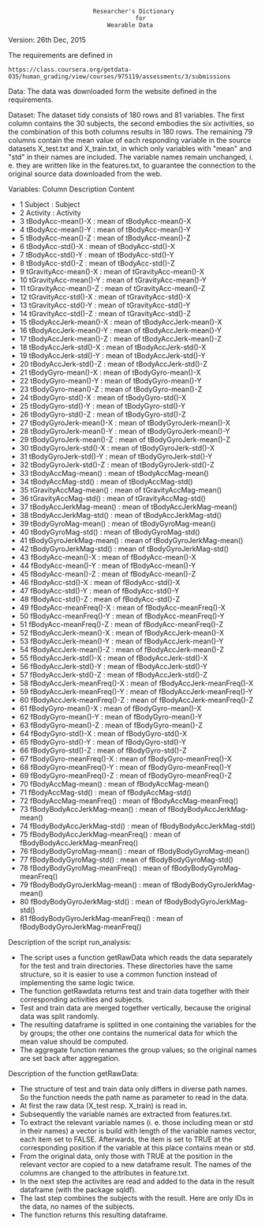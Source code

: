 							Researcher's Dictionary
										for
								Wearable Data
	
Version: 26th Dec, 2015	
								
The requirements are defined in 

	https://class.coursera.org/getdata-035/human_grading/view/courses/975119/assessments/3/submissions
	
Data:
The data was downloaded form the website defined in the requirements.

Dataset:
The dataset tidy consists of 180 rows and 81 variables. The first column contains the 30 subjects, the 
second embodies the six activities, so the combination of this both columns results in 180 rows. The 
remaining 79 columns contain the mean value of each responding variable in the source datasets
X_test.txt and X_train.txt, in which only variables with "mean" and "std" in their names are included.
The variable names remain unchanged, i. e. they are written like in the features.txt, to guarantee
the connection to the original source data downloaded from the web. 

Variables:
Column Description Content
- 1 Subject :  Subject
- 2 Activity :  Activity
- 3 tBodyAcc-mean()-X :  mean of tBodyAcc-mean()-X
- 4 tBodyAcc-mean()-Y :  mean of tBodyAcc-mean()-Y
- 5 tBodyAcc-mean()-Z :  mean of tBodyAcc-mean()-Z
- 6 tBodyAcc-std()-X :  mean of tBodyAcc-std()-X
- 7 tBodyAcc-std()-Y :  mean of tBodyAcc-std()-Y
- 8 tBodyAcc-std()-Z :  mean of tBodyAcc-std()-Z
- 9 tGravityAcc-mean()-X :  mean of tGravityAcc-mean()-X
- 10 tGravityAcc-mean()-Y :  mean of tGravityAcc-mean()-Y
- 11 tGravityAcc-mean()-Z :  mean of tGravityAcc-mean()-Z
- 12 tGravityAcc-std()-X :  mean of tGravityAcc-std()-X
- 13 tGravityAcc-std()-Y :  mean of tGravityAcc-std()-Y
- 14 tGravityAcc-std()-Z :  mean of tGravityAcc-std()-Z
- 15 tBodyAccJerk-mean()-X :  mean of tBodyAccJerk-mean()-X
- 16 tBodyAccJerk-mean()-Y :  mean of tBodyAccJerk-mean()-Y
- 17 tBodyAccJerk-mean()-Z :  mean of tBodyAccJerk-mean()-Z
- 18 tBodyAccJerk-std()-X :  mean of tBodyAccJerk-std()-X
- 19 tBodyAccJerk-std()-Y :  mean of tBodyAccJerk-std()-Y
- 20 tBodyAccJerk-std()-Z :  mean of tBodyAccJerk-std()-Z
- 21 tBodyGyro-mean()-X :  mean of tBodyGyro-mean()-X
- 22 tBodyGyro-mean()-Y :  mean of tBodyGyro-mean()-Y
- 23 tBodyGyro-mean()-Z :  mean of tBodyGyro-mean()-Z
- 24 tBodyGyro-std()-X :  mean of tBodyGyro-std()-X
- 25 tBodyGyro-std()-Y :  mean of tBodyGyro-std()-Y
- 26 tBodyGyro-std()-Z :  mean of tBodyGyro-std()-Z
- 27 tBodyGyroJerk-mean()-X :  mean of tBodyGyroJerk-mean()-X
- 28 tBodyGyroJerk-mean()-Y :  mean of tBodyGyroJerk-mean()-Y
- 29 tBodyGyroJerk-mean()-Z :  mean of tBodyGyroJerk-mean()-Z
- 30 tBodyGyroJerk-std()-X :  mean of tBodyGyroJerk-std()-X
- 31 tBodyGyroJerk-std()-Y :  mean of tBodyGyroJerk-std()-Y
- 32 tBodyGyroJerk-std()-Z :  mean of tBodyGyroJerk-std()-Z
- 33 tBodyAccMag-mean() :  mean of tBodyAccMag-mean()
- 34 tBodyAccMag-std() :  mean of tBodyAccMag-std()
- 35 tGravityAccMag-mean() :  mean of tGravityAccMag-mean()
- 36 tGravityAccMag-std() :  mean of tGravityAccMag-std()
- 37 tBodyAccJerkMag-mean() :  mean of tBodyAccJerkMag-mean()
- 38 tBodyAccJerkMag-std() :  mean of tBodyAccJerkMag-std()
- 39 tBodyGyroMag-mean() :  mean of tBodyGyroMag-mean()
- 40 tBodyGyroMag-std() :  mean of tBodyGyroMag-std()
- 41 tBodyGyroJerkMag-mean() :  mean of tBodyGyroJerkMag-mean()
- 42 tBodyGyroJerkMag-std() :  mean of tBodyGyroJerkMag-std()
- 43 fBodyAcc-mean()-X :  mean of fBodyAcc-mean()-X
- 44 fBodyAcc-mean()-Y :  mean of fBodyAcc-mean()-Y
- 45 fBodyAcc-mean()-Z :  mean of fBodyAcc-mean()-Z
- 46 fBodyAcc-std()-X :  mean of fBodyAcc-std()-X
- 47 fBodyAcc-std()-Y :  mean of fBodyAcc-std()-Y
- 48 fBodyAcc-std()-Z :  mean of fBodyAcc-std()-Z
- 49 fBodyAcc-meanFreq()-X :  mean of fBodyAcc-meanFreq()-X
- 50 fBodyAcc-meanFreq()-Y :  mean of fBodyAcc-meanFreq()-Y
- 51 fBodyAcc-meanFreq()-Z :  mean of fBodyAcc-meanFreq()-Z
- 52 fBodyAccJerk-mean()-X :  mean of fBodyAccJerk-mean()-X
- 53 fBodyAccJerk-mean()-Y :  mean of fBodyAccJerk-mean()-Y
- 54 fBodyAccJerk-mean()-Z :  mean of fBodyAccJerk-mean()-Z
- 55 fBodyAccJerk-std()-X :  mean of fBodyAccJerk-std()-X
- 56 fBodyAccJerk-std()-Y :  mean of fBodyAccJerk-std()-Y
- 57 fBodyAccJerk-std()-Z :  mean of fBodyAccJerk-std()-Z
- 58 fBodyAccJerk-meanFreq()-X :  mean of fBodyAccJerk-meanFreq()-X
- 59 fBodyAccJerk-meanFreq()-Y :  mean of fBodyAccJerk-meanFreq()-Y
- 60 fBodyAccJerk-meanFreq()-Z :  mean of fBodyAccJerk-meanFreq()-Z
- 61 fBodyGyro-mean()-X :  mean of fBodyGyro-mean()-X
- 62 fBodyGyro-mean()-Y :  mean of fBodyGyro-mean()-Y
- 63 fBodyGyro-mean()-Z :  mean of fBodyGyro-mean()-Z
- 64 fBodyGyro-std()-X :  mean of fBodyGyro-std()-X
- 65 fBodyGyro-std()-Y :  mean of fBodyGyro-std()-Y
- 66 fBodyGyro-std()-Z :  mean of fBodyGyro-std()-Z
- 67 fBodyGyro-meanFreq()-X :  mean of fBodyGyro-meanFreq()-X
- 68 fBodyGyro-meanFreq()-Y :  mean of fBodyGyro-meanFreq()-Y
- 69 fBodyGyro-meanFreq()-Z :  mean of fBodyGyro-meanFreq()-Z
- 70 fBodyAccMag-mean() :  mean of fBodyAccMag-mean()
- 71 fBodyAccMag-std() :  mean of fBodyAccMag-std()
- 72 fBodyAccMag-meanFreq() :  mean of fBodyAccMag-meanFreq()
- 73 fBodyBodyAccJerkMag-mean() :  mean of fBodyBodyAccJerkMag-mean()
- 74 fBodyBodyAccJerkMag-std() :  mean of fBodyBodyAccJerkMag-std()
- 75 fBodyBodyAccJerkMag-meanFreq() :  mean of fBodyBodyAccJerkMag-meanFreq()
- 76 fBodyBodyGyroMag-mean() :  mean of fBodyBodyGyroMag-mean()
- 77 fBodyBodyGyroMag-std() :  mean of fBodyBodyGyroMag-std()
- 78 fBodyBodyGyroMag-meanFreq() :  mean of fBodyBodyGyroMag-meanFreq()
- 79 fBodyBodyGyroJerkMag-mean() :  mean of fBodyBodyGyroJerkMag-mean()
- 80 fBodyBodyGyroJerkMag-std() :  mean of fBodyBodyGyroJerkMag-std()
- 81 fBodyBodyGyroJerkMag-meanFreq() :  mean of fBodyBodyGyroJerkMag-meanFreq()

Description of the script run_analysis:
- The script uses a function getRawData which reads the data separately
  for the test and train directories. These directories have the same
  structure, so it is easier to use a common function instead of 
  implementing the same logic twice.
- The function getRawdata returns test and train data together with
  their corresponding activities and subjects.
- Test and train data are merged together vertically, because the 
  original data was split randomly.
- The resulting dataframe is splitted in one containing the variables
  for the by groups; the other one contains the numerical data for 
  which the mean value should be computed.
- The aggregate function renames the group values; so the original
  names are set back after aggregation.
  
Description of the function getRawData:
- The structure of test and train data only differs in diverse path
  names. So the function needs the path name as parameter to read in
  the data.
- At first the raw data (X_test resp. X_train) is read in. 
- Subsequently the variable names are extracted from features.txt.
- To extract the relevant variable names (i. e. those including mean
  or std in their names) a vector is build with length of the 
  variable names vector, each item set to FALSE. Afterwards, the 
  item is set to TRUE at the corresponding position if the variable
  at this place contains mean or std. 
- From the original data, only those with TRUE at the position in 
  the relevant vector are copied to a new dataframe result. The names
  of the columns are changed to the attributes in feature.txt.
- In the next step the activites are read and added to the data in the
  result dataframe (with the package sqldf).
- The last step combines the subjects with the result. Here are only IDs 
  in the data, no names of the subjects.
- The function returns this resulting dataframe.